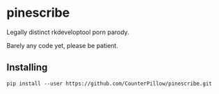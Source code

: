 pinescribe
==========

Legally distinct rkdeveloptool porn parody.

Barely any code yet, please be patient.

## Installing

```
pip install --user https://github.com/CounterPillow/pinescribe.git
```
